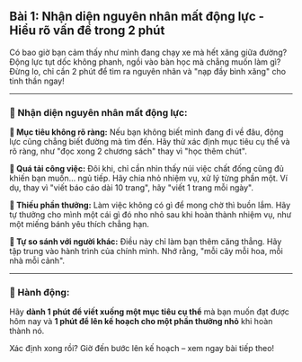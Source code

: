 ## Bài 1: Nhận diện nguyên nhân mất động lực - Hiểu rõ vấn đề trong 2 phút

Có bao giờ bạn cảm thấy như mình đang chạy xe mà hết xăng giữa đường? Động lực tụt dốc không phanh, ngồi vào bàn học mà chẳng muốn làm gì? Đừng lo, chỉ cần 2 phút để tìm ra nguyên nhân và "nạp đầy bình xăng" cho tinh thần ngay!

---

### 📌 Nhận diện nguyên nhân mất động lực:

**🔹 Mục tiêu không rõ ràng:**
Nếu bạn không biết mình đang đi về đâu, động lực cũng chẳng biết đường mà tìm đến. Hãy thử xác định mục tiêu cụ thể và rõ ràng, như "đọc xong 2 chương sách" thay vì "học thêm chút".

**🔹 Quá tải công việc:**
Đôi khi, chỉ cần nhìn thấy núi việc chất đống cũng đủ khiến bạn muốn... ngủ tiếp. Hãy chia nhỏ nhiệm vụ, xử lý từng phần một. Ví dụ, thay vì "viết báo cáo dài 10 trang", hãy "viết 1 trang mỗi ngày".

**🔹 Thiếu phần thưởng:**
Làm việc không có gì để mong chờ thì buồn lắm. Hãy tự thưởng cho mình một cái gì đó nho nhỏ sau khi hoàn thành nhiệm vụ, như một miếng bánh yêu thích chẳng hạn.

**🔹 Tự so sánh với người khác:**
Điều này chỉ làm bạn thêm căng thẳng. Hãy tập trung vào hành trình của chính mình. Nhớ rằng, "mỗi cây mỗi hoa, mỗi nhà mỗi cảnh".

---

### 🚀 Hành động:

Hãy **dành 1 phút để viết xuống một mục tiêu cụ thể** mà bạn muốn đạt được hôm nay và **1 phút để lên kế hoạch cho một phần thưởng nhỏ** khi hoàn thành nó.

Xác định xong rồi? Giờ đến bước lên kế hoạch – xem ngay bài tiếp theo!